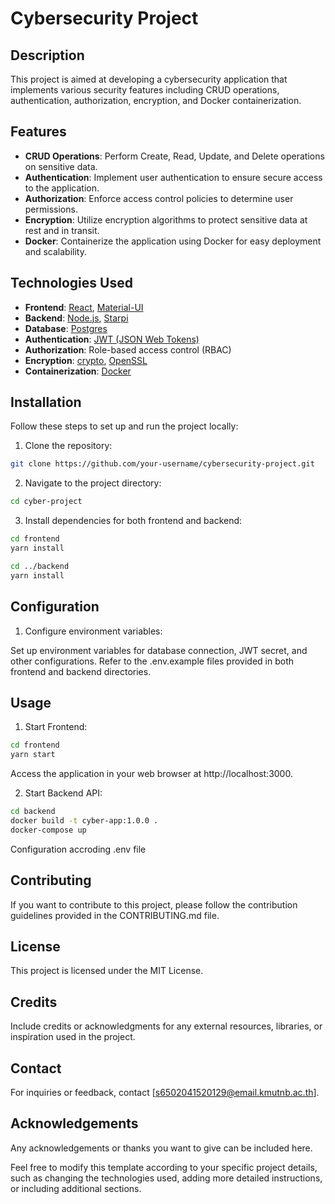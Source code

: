 # Cybersecurity Project

## Description

This project is aimed at developing a cybersecurity application that implements various security features including CRUD operations, authentication, authorization, encryption, and Docker containerization.

## Features

- **CRUD Operations**: Perform Create, Read, Update, and Delete operations on sensitive data.
- **Authentication**: Implement user authentication to ensure secure access to the application.
- **Authorization**: Enforce access control policies to determine user permissions.
- **Encryption**: Utilize encryption algorithms to protect sensitive data at rest and in transit.
- **Docker**: Containerize the application using Docker for easy deployment and scalability.

## Technologies Used

- **Frontend**: [React](https://reactjs.org/), [Material-UI](https://mui.com/)
- **Backend**: [Node.js](https://nodejs.org/), [Starpi](https://strapi.io/)
- **Database**: [Postgres](https://www.postgresql.org/)
- **Authentication**: [JWT (JSON Web Tokens)](https://jwt.io/)
- **Authorization**: Role-based access control (RBAC)
- **Encryption**: [crypto](https://www.npmjs.com/package/crypto-js), [OpenSSL](https://www.openssl.org/)
- **Containerization**: [Docker](https://www.docker.com/)

## Installation

Follow these steps to set up and run the project locally:

1. Clone the repository:

```bash
git clone https://github.com/your-username/cybersecurity-project.git
```

2. Navigate to the project directory:

```bash
cd cyber-project
```

3. Install dependencies for both frontend and backend:

```bash
cd frontend
yarn install

cd ../backend
yarn install
```

## Configuration

1. Configure environment variables:

Set up environment variables for database connection, JWT secret, and other configurations. Refer to the .env.example files provided in both frontend and backend directories.


## Usage

1. Start Frontend:
```bash
cd frontend
yarn start
```
Access the application in your web browser at http://localhost:3000.

2. Start Backend API:
```bash
cd backend
docker build -t cyber-app:1.0.0 .
docker-compose up
```
Configuration accroding .env file

## Contributing
If you want to contribute to this project, please follow the contribution guidelines provided in the CONTRIBUTING.md file.

## License
This project is licensed under the MIT License.

## Credits
Include credits or acknowledgments for any external resources, libraries, or inspiration used in the project.

## Contact
For inquiries or feedback, contact [s6502041520129@email.kmutnb.ac.th].

## Acknowledgements
Any acknowledgements or thanks you want to give can be included here.


Feel free to modify this template according to your specific project details, such as changing the technologies used, adding more detailed instructions, or including additional sections.
